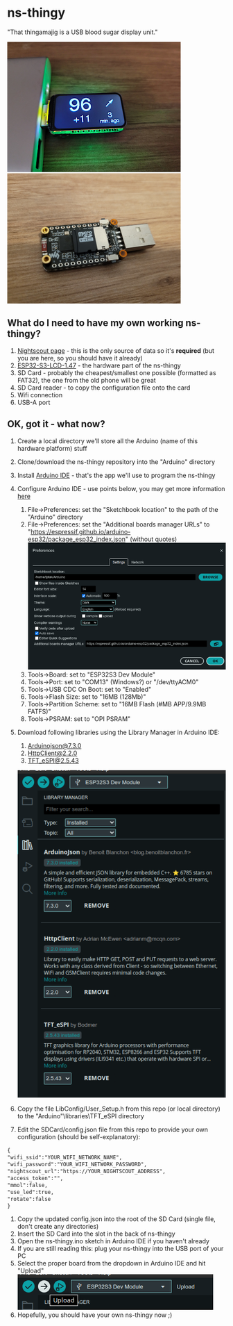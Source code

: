 # ns-thingy
"That thingamajig is a USB blood sugar display unit."

![ns-thingy working](Images/thingy-working.png) ![ns-thingy back](Images/thingy-back.png)

## What do I need to have my own working ns-thingy?
1. [Nightscout page](https://nightscout.github.io/) - this is the only source of data so it's **required** (but you are here, so you should have it already)
1. [ESP32-S3-LCD-1.47](https://www.waveshare.com/esp32-s3-lcd-1.47.htm) - the hardware part of the ns-thingy
1. SD Card - probably the cheapest/smallest one possible (formatted as FAT32), the one from the old phone will be great
1. SD Card reader - to copy the configuration file onto the card
1. Wifi connection
1. USB-A port

## OK, got it - what now?
1. Create a local directory we'll store all the Arduino (name of this hardware platform) stuff 
1. Clone/download the ns-thingy repository into the "Arduino" directory
1. Install [Arduino IDE](https://www.arduino.cc/en/software) - that's the app we'll use to program the ns-thingy
1. Configure Arduino IDE - use points below, you may get more information [here](https://www.waveshare.com/wiki/ESP32-S3-LCD-1.47) 
    1. File->Preferences: set the "Sketchbook location" to the path of the "Arduino" directory
    1. File->Preferences: set the "Additional boards manager URLs" to "https://espressif.github.io/arduino-esp32/package_esp32_index.json" (without quotes)
   ![Arduino IDE preferences](Images/arduino-preferences.png)
    1. Tools->Board: set to "ESP32S3 Dev Module"
    1. Tools->Port: set to "COM13" (Windows?) or "/dev/ttyACM0"
    1. Tools->USB CDC On Boot: set to "Enabled" 
    1. Tools->Flash Size: set to "16MB (128Mb)"
    1. Tools->Partition Scheme: set to "16MB Flash (#MB APP/9.9MB FATFS)"
    1. Tools->PSRAM: set to "OPI PSRAM"
1. Download following libraries using the Library Manager in Arduino IDE:
    1. Arduinojson@7.3.0
    1. HttpClient@2.2.0 
    1. TFT_eSPI@2.5.43

   ![Arduino IDE libraries](Images/arduino-libraries.png)
1. Copy the file LibConfig/User_Setup.h from this repo (or local directory) to the "Arduino"\libraries\TFT_eSPI directory
1. Edit the SDCard/config.json file from this repo to provide your own configuration (should be self-explanatory):
```
{
"wifi_ssid":"YOUR_WIFI_NETWORK_NAME",
"wifi_password":"YOUR_WIFI_NETWORK_PASSWORD",
"nightscout_url":"https://YOUR_NIGHTSCOUT_ADDRESS",
"access_token":"",
"mmol":false,
"use_led":true,
"rotate":false
}
```
1. Copy the updated config.json into the root of the SD Card (single file, don't create any directories)
1. Insert the SD Card into the slot in the back of ns-thingy 
1. Open the ns-thingy.ino sketch in Arduino IDE if you haven't already  
1. If you are still reading this: plug your ns-thingy into the USB port of your PC
1. Select the proper board from the dropdown in Arduino IDE and hit "Upload"
![Arduino IDE Upload](Images/arduino-upload.png) 
1. Hopefully, you should have your own ns-thingy now ;) 